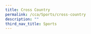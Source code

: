 ```yaml
---
title: Cross Country
permalink: /cca/Sports/cross-country
description: ""
third_nav_title: Sports
---
```

